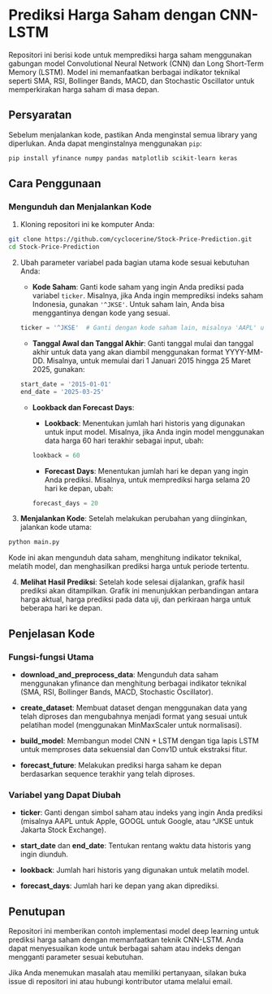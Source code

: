 # Prediksi Harga Saham dengan CNN-LSTM

Repositori ini berisi kode untuk memprediksi harga saham menggunakan gabungan model Convolutional Neural Network (CNN) dan Long Short-Term Memory (LSTM). Model ini memanfaatkan berbagai indikator teknikal seperti SMA, RSI, Bollinger Bands, MACD, dan Stochastic Oscillator untuk memperkirakan harga saham di masa depan.

## Persyaratan

Sebelum menjalankan kode, pastikan Anda menginstal semua library yang diperlukan. Anda dapat menginstalnya menggunakan `pip`:

```bash
pip install yfinance numpy pandas matplotlib scikit-learn keras
```

## Cara Penggunaan

### Mengunduh dan Menjalankan Kode

1. Kloning repositori ini ke komputer Anda:

```bash
git clone https://github.com/cyclocerine/Stock-Price-Prediction.git
cd Stock-Price-Prediction
```

2. Ubah parameter variabel pada bagian utama kode sesuai kebutuhan Anda:

   - **Kode Saham**: Ganti kode saham yang ingin Anda prediksi pada variabel `ticker`. Misalnya, jika Anda ingin memprediksi indeks saham Indonesia, gunakan `'^JKSE'`. Untuk saham lain, Anda bisa menggantinya dengan kode yang sesuai.

   ```python
   ticker = '^JKSE'  # Ganti dengan kode saham lain, misalnya 'AAPL' untuk Apple
   ```

   - **Tanggal Awal dan Tanggal Akhir**: Ganti tanggal mulai dan tanggal akhir untuk data yang akan diambil menggunakan format YYYY-MM-DD. Misalnya, untuk memulai dari 1 Januari 2015 hingga 25 Maret 2025, gunakan:

   ```python
   start_date = '2015-01-01'
   end_date = '2025-03-25'
   ```

   - **Lookback dan Forecast Days**:

     - **Lookback**: Menentukan jumlah hari historis yang digunakan untuk input model. Misalnya, jika Anda ingin model menggunakan data harga 60 hari terakhir sebagai input, ubah:

     ```python
     lookback = 60
     ```

     - **Forecast Days**: Menentukan jumlah hari ke depan yang ingin Anda prediksi. Misalnya, untuk memprediksi harga selama 20 hari ke depan, ubah:

     ```python
     forecast_days = 20
     ```

3. **Menjalankan Kode**: Setelah melakukan perubahan yang diinginkan, jalankan kode utama:

```bash
python main.py
```

Kode ini akan mengunduh data saham, menghitung indikator teknikal, melatih model, dan menghasilkan prediksi harga untuk periode tertentu.

4. **Melihat Hasil Prediksi**: Setelah kode selesai dijalankan, grafik hasil prediksi akan ditampilkan. Grafik ini menunjukkan perbandingan antara harga aktual, harga prediksi pada data uji, dan perkiraan harga untuk beberapa hari ke depan.

## Penjelasan Kode

### Fungsi-fungsi Utama

- **download_and_preprocess_data**: Mengunduh data saham menggunakan yfinance dan menghitung berbagai indikator teknikal (SMA, RSI, Bollinger Bands, MACD, Stochastic Oscillator).

- **create_dataset**: Membuat dataset dengan menggunakan data yang telah diproses dan mengubahnya menjadi format yang sesuai untuk pelatihan model (menggunakan MinMaxScaler untuk normalisasi).

- **build_model**: Membangun model CNN + LSTM dengan tiga lapis LSTM untuk memproses data sekuensial dan Conv1D untuk ekstraksi fitur.

- **forecast_future**: Melakukan prediksi harga saham ke depan berdasarkan sequence terakhir yang telah diproses.

### Variabel yang Dapat Diubah

- **ticker**: Ganti dengan simbol saham atau indeks yang ingin Anda prediksi (misalnya AAPL untuk Apple, GOOGL untuk Google, atau ^JKSE untuk Jakarta Stock Exchange).

- **start_date** dan **end_date**: Tentukan rentang waktu data historis yang ingin diunduh.

- **lookback**: Jumlah hari historis yang digunakan untuk melatih model.

- **forecast_days**: Jumlah hari ke depan yang akan diprediksi.

## Penutupan

Repositori ini memberikan contoh implementasi model deep learning untuk prediksi harga saham dengan memanfaatkan teknik CNN-LSTM. Anda dapat menyesuaikan kode untuk berbagai saham atau indeks dengan mengganti parameter sesuai kebutuhan.

Jika Anda menemukan masalah atau memiliki pertanyaan, silakan buka issue di repositori ini atau hubungi kontributor utama melalui email.